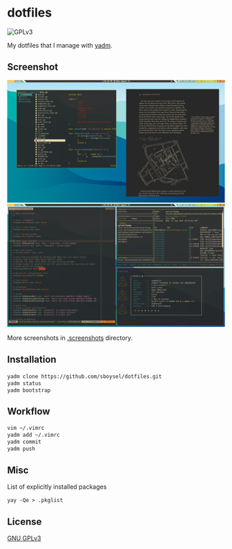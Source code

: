 # dotfiles

![GPLv3](https://img.shields.io/badge/license-GPL3-brightgreen)

My dotfiles that I manage with [yadm](https://yadm.io/).

## Screenshot

![](../.screenshots/thinkpad/screen1.png?raw=true)
![](../.screenshots/thinkpad/screen2.png?raw=true)

More screenshots in [.screenshots](../.screenshots) directory.

## Installation

```
yadm clone https://github.com/sboysel/dotfiles.git
yadm status
yadm bootstrap
```

## Workflow

```
vim ~/.vimrc
yadm add ~/.vimrc
yadm commit
yadm push
```

## Misc

List of explicitly installed packages
```
yay -Qe > .pkglist
```

## License

[GNU GPLv3](https://choosealicense.com/licenses/gpl-3.0/)
